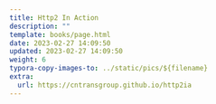 ```yaml
---
title: Http2 In Action
description: ""
template: books/page.html
date: 2023-02-27 14:09:50
updated: 2023-02-27 14:09:50
weight: 6
typora-copy-images-to: ../static/pics/${filename}
extra:
  url: https://cntransgroup.github.io/http2ia
---
```

